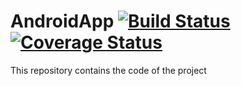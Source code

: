 # AndroidApp [![Build Status](https://travis-ci.org/JoinSports/AndroidApp.svg?branch=master)](https://travis-ci.org/JoinSports/AndroidApp) [![Coverage Status](https://coveralls.io/repos/github/JoinSports/AndroidApp/badge.svg?branch=master)](https://coveralls.io/github/JoinSports/AndroidApp?branch=master)
This repository contains the code of the project


